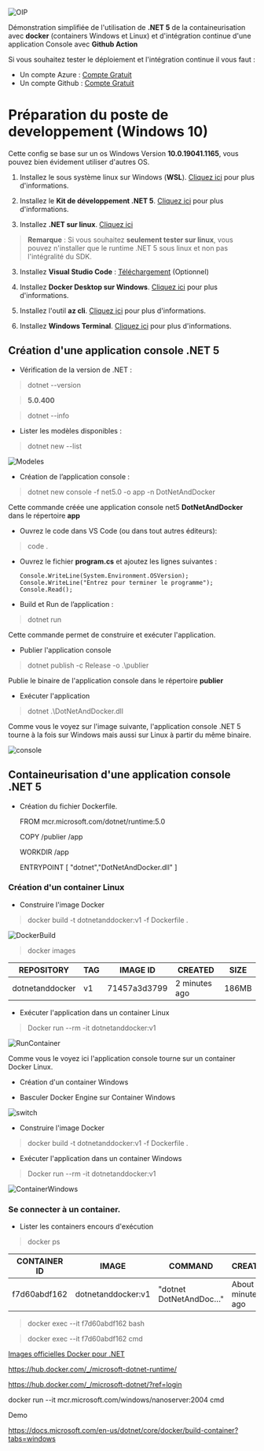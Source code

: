 
![OIP](pictures/OIP.jpg)

Démonstration simplifiée de l'utilisation de **.NET 5** de la containeurisation avec **docker** (containers Windows et Linux) et d'intégration continue d'une application Console avec **Github Action**

Si vous souhaitez tester le déploiement et l'intégration continue il vous faut :

- Un compte Azure : [Compte Gratuit](https://azure.microsoft.com/fr-fr/free/)
- Un compte Github : [Compte Gratuit](https://github.com/)


# Préparation du poste de developpement (Windows 10)

Cette config se base sur un os Windows Version **10.0.19041.1165**, vous pouvez bien évidement utiliser d'autres OS.

1. Installez le sous système linux sur Windows (**WSL**). [Cliquez ici](https://docs.microsoft.com/fr-fr/windows/wsl/install-win10) pour plus d'informations.

2. Installez le **Kit de développement .NET 5**. [Cliquez ici](https://docs.microsoft.com/fr-fr/dotnet/core/install/windows?tabs=net50) pour plus d'informations.

2. Installez **.NET sur linux**. [Cliquez ici](https://docs.microsoft.com/fr-fr/dotnet/core/install/linux)

> **Remarque** : Si vous souhaitez **seulement tester sur linux**, vous pouvez n'installer que le runtime .NET 5 sous linux et non pas l'intégralité du SDK.
>
3. Installez **Visual Studio Code** : [Téléchargement](https://code.visualstudio.com/) (Optionnel)

4. Installez **Docker Desktop sur Windows**. [Cliquez ici](https://docs.docker.com/desktop/windows/install/) pour plus d'informations.


5. Installez l'outil **az cli**. [Cliquez ici](https://docs.microsoft.com/fr-fr/cli/azure/install-azure-cli-windows?tabs=azure-cli) pour plus d'informations.

6. Installez **Windows Terminal**. [Cliquez ici](https://docs.microsoft.com/fr-fr/windows/terminal/get-started) pour plus d'informations.


## Création d'une application console .NET 5

- Vérification de la version de .NET : 
>dotnet --version 

>**5.0.400**

>dotnet --info


- Lister les modèles disponibles : 
>dotnet new --list

![Modeles](pictures/Modeles.png)

- Création de l’application console :

> dotnet new console -f net5.0 -o app -n DotNetAndDocker

Cette commande créée une application console net5 **DotNetAndDocker** dans le répertoire **app**

- Ouvrez le code dans VS Code (ou dans tout autres éditeurs):

> code  .

- Ouvrez le fichier **program.cs** et ajoutez les lignes suivantes :

    ```CSHARP
    Console.WriteLine(System.Environment.OSVersion);
    Console.WriteLine("Entrez pour terminer le programme");
    Console.Read();
    ```

- Build et Run de l’application :

> dotnet run

Cette commande permet de construire et exécuter l'application.

- Publier l'application console

> dotnet publish -c Release -o .\publier

Publie le binaire de l'application console dans le répertoire **publier**

- Exécuter l'application

> dotnet .\DotNetAndDocker.dll

Comme vous le voyez sur l'image suivante, l'application console .NET 5 tourne à la fois sur Windows mais aussi sur Linux à partir du même binaire.

![console](pictures/Console.png)
    
## Containeurisation d'une application console .NET 5

- Création du fichier Dockerfile.

    FROM mcr.microsoft.com/dotnet/runtime:5.0

    COPY /publier /app

    WORKDIR /app

    ENTRYPOINT [ "dotnet","DotNetAndDocker.dll" ]

### Création d'un container Linux

- Construire l'image Docker

>docker build -t dotnetanddocker:v1 -f Dockerfile .

![DockerBuild](./pictures/DockerBuild.png)

>docker images

|REPOSITORY|TAG|IMAGE ID|       CREATED |        SIZE|
|--|--|--|--|--|
|dotnetanddocker |  v1     |   71457a3d3799|   2 minutes ago|   186MB|

- Exécuter l'application dans un container Linux

> Docker run --rm -it dotnetanddocker:v1

![RunContainer](./pictures/RunContainer.png)

Comme vous le voyez ici l'application console tourne sur un container Docker Linux.



- Création d'un container Windows


- Basculer Docker Engine sur Container Windows

![switch](./pictures/switch.png)

- Construire l'image Docker

>docker build -t dotnetanddocker:v1 -f Dockerfile .

- Exécuter l'application dans un container Windows

> Docker run --rm -it dotnetanddocker:v1

![ContainerWindows](./pictures/ContainerWindows.png)

### Se connecter à un container.

- Lister les containers encours d'exécution

>docker ps

|CONTAINER ID|   IMAGE    | COMMAND  | CREATED |   STATUS |PORTS| NAMES|
|--|--|--|--|--|--|--|
|f7d60abdf162 |  dotnetanddocker:v1|   "dotnet DotNetAndDoc…"  | About a minute ago  | Up About a minute          |  | modest_lalande

>docker exec --it f7d60abdf162 bash 

>docker exec --it f7d60abdf162 cmd

[Images officielles Docker pour .NET ](https://docs.microsoft.com/fr-fr/dotnet/architecture/microservices/net-core-net-framework-containers/official-net-docker-images)

https://hub.docker.com/_/microsoft-dotnet-runtime/


https://hub.docker.com/_/microsoft-dotnet/?ref=login

docker run --it mcr.microsoft.com/windows/nanoserver:2004 cmd


Demo

https://docs.microsoft.com/en-us/dotnet/core/docker/build-container?tabs=windows